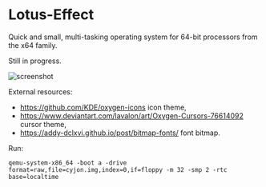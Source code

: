 # Lotus-Effect

Quick and small, multi-tasking operating system for 64-bit processors from the x64 family.

Still in progress.

![screenshot](https://blackdev.org/shot/1684.png)

External resources:

  -  https://github.com/KDE/oxygen-icons icon theme,
  -  https://www.deviantart.com/lavalon/art/Oxygen-Cursors-76614092 cursor theme,
  -  https://addy-dclxvi.github.io/post/bitmap-fonts/ font bitmap.

Run:

	qemu-system-x86_64 -boot a -drive format=raw,file=cyjon.img,index=0,if=floppy -m 32 -smp 2 -rtc base=localtime
